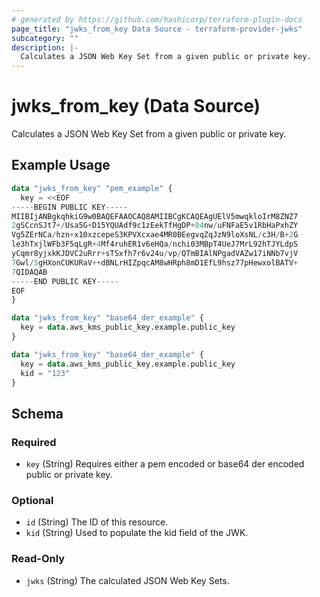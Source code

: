 ```yaml
---
# generated by https://github.com/hashicorp/terraform-plugin-docs
page_title: "jwks_from_key Data Source - terraform-provider-jwks"
subcategory: ""
description: |-
  Calculates a JSON Web Key Set from a given public or private key.
---
```


# jwks_from_key (Data Source)

Calculates a JSON Web Key Set from a given public or private key.

## Example Usage

```terraform
data "jwks_from_key" "pem_example" {
  key = <<EOF
-----BEGIN PUBLIC KEY-----
MIIBIjANBgkqhkiG9w0BAQEFAAOCAQ8AMIIBCgKCAQEAgUElV5mwqkloIrM8ZNZ7
2gSCcnSJt7+/Usa5G+D15YQUAdf9c1zEekTfHgDP+04nw/uFNFaE5v1RbHaPxhZY
Vg5ZErNCa/hzn+x10xzcepeS3KPVXcxae4MR0BEegvqZqJzN9loXsNL/c3H/B+2G
le3hTxjlWFb3F5qLgR+4Mf4ruhER1v6eHQa/nchi03MBpT4UeJ7MrL92hTJYLdpS
yCqmr8yjxkKJDVC2uRrr+sTSxfh7r6v24u/vp/QTmBIAlNPgadVAZw17iNNb7vjV
7Gwl/5gHXonCUKURaV++dBNLrHIZpqcAM8wHRph8mD1EfL9hsz77pHewxolBATV+
7QIDAQAB
-----END PUBLIC KEY-----
EOF
}

data "jwks_from_key" "base64_der_example" {
  key = data.aws_kms_public_key.example.public_key
}

data "jwks_from_key" "base64_der_example" {
  key = data.aws_kms_public_key.example.public_key
  kid = "123"
}
```

<!-- schema generated by tfplugindocs -->
## Schema

### Required

- `key` (String) Requires either a pem encoded or base64 der encoded public or private key.

### Optional

- `id` (String) The ID of this resource.
- `kid` (String) Used to populate the kid field of the JWK.

### Read-Only

- `jwks` (String) The calculated JSON Web Key Sets.



